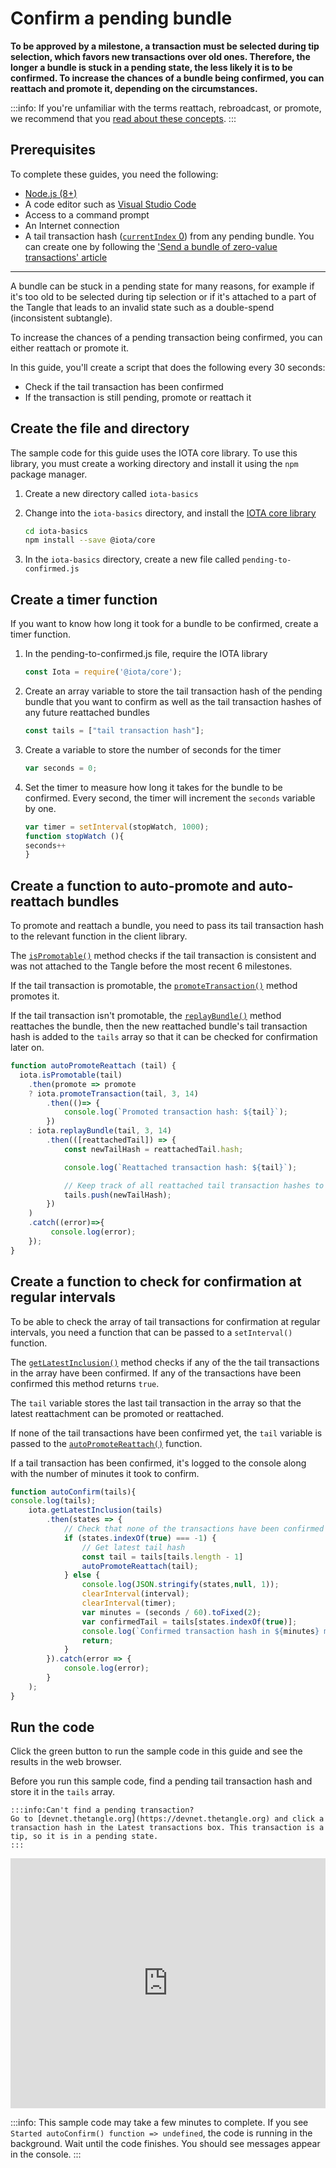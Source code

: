 # Confirm a pending bundle

**To be approved by a milestone, a transaction must be selected during tip selection, which favors new transactions over old ones. Therefore, the longer a bundle is stuck in a pending state, the less likely it is to be confirmed. To increase the chances of a bundle being confirmed, you can reattach and promote it, depending on the circumstances.**

:::info:
If you're unfamiliar with the terms reattach, rebroadcast, or promote, we recommend that you [read about these concepts](../concepts/reattach-rebroadcast-promote.md).
:::

## Prerequisites

To complete these guides, you need the following:

* [Node.js (8+)](https://nodejs.org/en/)
* A code editor such as [Visual Studio Code](https://code.visualstudio.com/Download)
* Access to a command prompt
* An Internet connection
* A tail transaction hash ([`currentIndex` 0](../references/structure-of-a-bundle.md)) from any pending bundle. You can create one by following the ['Send a bundle of zero-value transactions' article](../how-to-guides/send-bundle.md)

---

A bundle can be stuck in a pending state for many reasons, for example if it's too old to be selected during tip selection or if it's attached to a part of the Tangle that leads to an invalid state such as a double-spend (inconsistent subtangle).

To increase the chances of a pending transaction being confirmed, you can either reattach or promote it.

In this guide, you'll create a script that does the following every 30 seconds:

* Check if the tail transaction has been confirmed
* If the transaction is still pending, promote or reattach it

## Create the file and directory

The sample code for this guide uses the IOTA core library. To use this library, you must create a working directory and install it using the `npm` package manager.

1. Create a new directory called `iota-basics`

2. Change into the `iota-basics` directory, and install the [IOTA core library](https://github.com/iotaledger/iota.js/tree/next/packages/core)

    ```bash
    cd iota-basics
    npm install --save @iota/core
    ```

3. In the `iota-basics` directory, create a new file called `pending-to-confirmed.js`

## Create a timer function

If you want to know how long it took for a bundle to be confirmed, create a timer function.

1. In the pending-to-confirmed.js file, require the IOTA library

    ```js
    const Iota = require('@iota/core');
    ```

2. Create an array variable to store the tail transaction hash of the pending bundle that you want to confirm as well as the tail transaction hashes of any future reattached bundles

    ```js
    const tails = ["tail transaction hash"];
    ```

3. Create a variable to store the number of seconds for the timer

    ```js
    var seconds = 0;
    ```

4. Set the timer to measure how long it takes for the bundle to be confirmed. Every second, the timer will increment the `seconds` variable by one.

    ```js
    var timer = setInterval(stopWatch, 1000);
    function stopWatch (){
    seconds++
    }
    ```

## Create a function to auto-promote and auto-reattach bundles

To promote and reattach a bundle, you need to pass its tail transaction hash to the relevant function in the client library.

The [`isPromotable()`](https://github.com/iotaledger/iota.js/blob/next/api_reference.md#module_core.isPromotable) method checks if the tail transaction is consistent and was not attached to the Tangle before the most recent 6 milestones.

If the tail transaction is promotable, the [`promoteTransaction()`](https://github.com/iotaledger/iota.js/blob/next/api_reference.md#module_core.promoteTransaction) method promotes it.

If the tail transaction isn't promotable, the [`replayBundle()`](https://github.com/iotaledger/iota.js/blob/next/api_reference.md#module_core.replayBundle) method reattaches the bundle, then the new reattached bundle's tail transaction hash is added to the `tails` array so that it can be checked for confirmation later on.

```js
function autoPromoteReattach (tail) {
  iota.isPromotable(tail)
    .then(promote => promote
    ? iota.promoteTransaction(tail, 3, 14)
        .then(()=> {
            console.log(`Promoted transaction hash: ${tail}`);
        })
    : iota.replayBundle(tail, 3, 14)
        .then(([reattachedTail]) => {
            const newTailHash = reattachedTail.hash;

            console.log(`Reattached transaction hash: ${tail}`);

            // Keep track of all reattached tail transaction hashes to check for confirmation
            tails.push(newTailHash);
        })
    )
    .catch((error)=>{
         console.log(error);
    });
}
```

## Create a function to check for confirmation at regular intervals

To be able to check the array of tail transactions for confirmation at regular intervals, you need a function that can be passed to a `setInterval()` function.

The [`getLatestInclusion()`](https://github.com/iotaledger/iota.js/blob/next/api_reference.md#module_core.getLatestInclusion) method checks if any of the the tail transactions in the array have been confirmed. If any of the transactions have been confirmed this method returns `true`.

The `tail` variable stores the last tail transaction in the array so that the latest reattachment can be promoted or reattached.

If none of the tail transactions have been confirmed yet, the `tail` variable is passed to the [`autoPromoteReattach()`](#create-a-function-to-auto-promote-and-auto-reattach-bundles) function.

If a tail transaction has been confirmed, it's logged to the console along with the number of minutes it took to confirm.

```js
function autoConfirm(tails){
console.log(tails);
    iota.getLatestInclusion(tails)
        .then(states => {
            // Check that none of the transactions have been confirmed
            if (states.indexOf(true) === -1) {
                // Get latest tail hash
                const tail = tails[tails.length - 1]
                autoPromoteReattach(tail);
            } else {
                console.log(JSON.stringify(states,null, 1));
                clearInterval(interval);
                clearInterval(timer);
                var minutes = (seconds / 60).toFixed(2);
                var confirmedTail = tails[states.indexOf(true)];
                console.log(`Confirmed transaction hash in ${minutes} minutes: ${confirmedTail}`);
                return;
            }
        }).catch(error => {
            console.log(error);
        }
    );
}
```


## Run the code

Click the green button to run the sample code in this guide and see the results in the web browser.

Before you run this sample code, find a pending tail transaction hash and store it in the `tails` array.

    :::info:Can't find a pending transaction?
    Go to [devnet.thetangle.org](https://devnet.thetangle.org) and click a transaction hash in the Latest transactions box. This transaction is a tip, so it is in a pending state.
    :::

<iframe height="400px" width="100%" src="https://repl.it/@jake91/Confirm-pending-bundle?lite=true" scrolling="no" frameborder="no" allowtransparency="true" allowfullscreen="true" sandbox="allow-forms allow-pointer-lock allow-popups allow-same-origin allow-scripts allow-modals"></iframe>

:::info:
This sample code may take a few minutes to complete. If you see `Started autoConfirm() function => undefined`, the code is running in the background. Wait until the code finishes. You should see messages appear in the console.
:::
